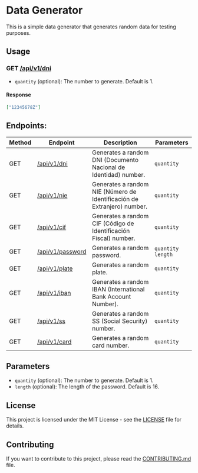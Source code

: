 # Data Generator

This is a simple data generator that generates random data for testing purposes.

## Usage

### GET [/api/v1/dni](https://generator.salteadorneo.dev/api/v1/dni)

- `quantity` (optional): The number to generate. Default is 1.

#### Response
```json
["12345678Z"]
```

## Endpoints:

| Method | Endpoint | Description | Parameters |
| --- | --- | --- | --- |
| GET | [/api/v1/dni](https://generator.salteadorneo.dev/api/v1/dni) | Generates a random DNI (Documento Nacional de Identidad) number. | `quantity` |
| GET | [/api/v1/nie](https://generator.salteadorneo.dev/api/v1/nie) | Generates a random NIE (Número de Identificación de Extranjero) number. | `quantity` |
| GET | [/api/v1/cif](https://generator.salteadorneo.dev/api/v1/cif) | Generates a random CIF (Código de Identificación Fiscal) number. | `quantity` |
| GET | [/api/v1/password](https://generator.salteadorneo.dev/api/v1/password) | Generates a random password. | `quantity` `length` |
| GET | [/api/v1/plate](https://generator.salteadorneo.dev/api/v1/plate) | Generates a random plate. | `quantity` |
| GET | [/api/v1/iban](https://generator.salteadorneo.dev/api/v1/iban) | Generates a random IBAN (International Bank Account Number). | `quantity` |
| GET | [/api/v1/ss](https://generator.salteadorneo.dev/api/v1/ss) | Generates a random SS (Social Security) number. | `quantity` |
| GET | [/api/v1/card](https://generator.salteadorneo.dev/api/v1/card) | Generates a random card number. | `quantity` |

## Parameters

- `quantity` (optional): The number to generate. Default is 1.
- `length` (optional): The length of the password. Default is 16.

## License

This project is licensed under the MIT License - see the [LICENSE](LICENSE) file for details.

## Contributing

If you want to contribute to this project, please read the [CONTRIBUTING.md](CONTRIBUTING.md) file.